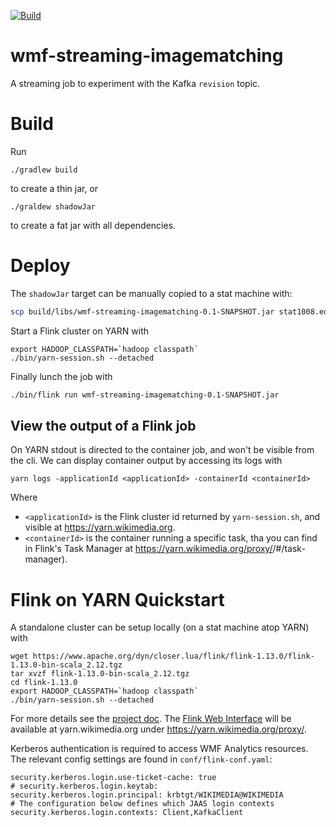 [![Build](https://github.com/gmodena/wmf-streaming-imagematching/actions/workflows/build.yml/badge.svg)](https://github.com/gmodena/wmf-streaming-imagematching/actions/workflows/build.yml)

# wmf-streaming-imagematching
A streaming job to experiment with the Kafka `revision` topic.

# Build

Run
```
./gradlew build
```
to create a thin jar, or
```
./graldew shadowJar
```
to create a fat jar with all dependencies.


# Deploy

The `shadowJar` target can be manually copied to a stat machine with:
```bash
scp build/libs/wmf-streaming-imagematching-0.1-SNAPSHOT.jar stat1008.eqiad.wmnet:~/flink-1.13.0/
```

Start a Flink cluster on YARN with
```
export HADOOP_CLASSPATH=`hadoop classpath`
./bin/yarn-session.sh --detached
```

Finally lunch the job with
```bash
./bin/flink run wmf-streaming-imagematching-0.1-SNAPSHOT.jar
```

## View the output of a Flink job

On YARN stdout is directed to the container job, and won't be visible from the cli.
We can display container output by accessing its logs with
```
yarn logs -applicationId <applicationId> -containerId <containerId>
```
Where 
- `<applicationId>` is the Flink cluster id returned by `yarn-session.sh`, and visible at https://yarn.wikimedia.org.
- `<containerId>` is the container running a specific task, tha you can find in Flink's Task Manager at https://yarn.wikimedia.org/proxy/<applicationId>/#/task-manager).

# Flink on YARN Quickstart

A standalone cluster can be setup locally (on a stat machine atop YARN) with
```
wget https://www.apache.org/dyn/closer.lua/flink/flink-1.13.0/flink-1.13.0-bin-scala_2.12.tgz
tar xvzf flink-1.13.0-bin-scala_2.12.tgz
cd flink-1.13.0 
export HADOOP_CLASSPATH=`hadoop classpath`
./bin/yarn-session.sh --detached
```

For more details see the [project doc](https://ci.apache.org/projects/flink/flink-docs-release-1.13/docs/deployment/resource-providers/standalone/overview/).
The [Flink Web Interface]() will be available at yarn.wikimedia.org under
https://yarn.wikimedia.org/proxy/<applicationId>.

Kerberos authentication is required to access WMF Analytics resources.
The relevant config settings are found in `conf/flink-conf.yaml`:
```properties
security.kerberos.login.use-ticket-cache: true
# security.kerberos.login.keytab:
security.kerberos.login.principal: krbtgt/WIKIMEDIA@WIKIMEDIA
# The configuration below defines which JAAS login contexts
security.kerberos.login.contexts: Client,KafkaClient
```
